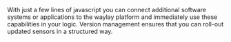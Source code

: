 With just a few lines of javascript you can connect additional software systems or applications to the waylay platform and immediately use these capabilities in your logic. Version management ensures that you can roll-out updated sensors in a structured way.

